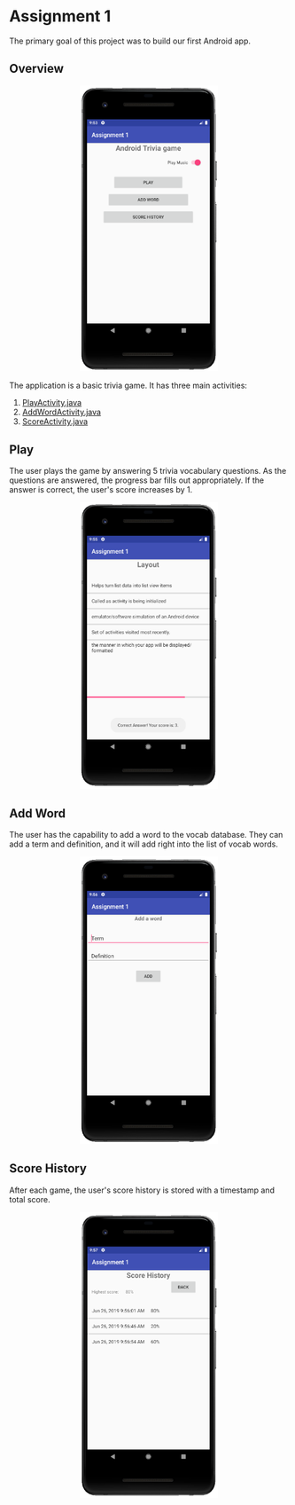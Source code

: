 # Assignment 1
The primary goal of this project was to build our first Android app. 

## Overview
<p align="center">
  <img src="readme-images/home.PNG" width="250" />
</p>

The application is a basic trivia game. It has three main activities:
1. [PlayActivity.java](#play)
2. [AddWordActivity.java](#add-word)
3. [ScoreActivity.java](#score-history)

## Play
The user plays the game by answering 5 trivia vocabulary questions. As the questions are answered, the progress bar fills out appropriately. If the answer is correct, the user's score increases by 1.

<p align="center">
  <img src="readme-images/play.PNG" width="250" />
</p>

## Add Word
The user has the capability to add a word to the vocab database. They can add a term and definition, and it will add right into the list of vocab words.

<p align="center">
  <img src="readme-images/addWord.PNG" width="250" />
</p>

## Score History
After each game, the user's score history is stored with a timestamp and total score.

<p align="center">
  <img src="readme-images/scores.PNG" width="250" />
</p>

